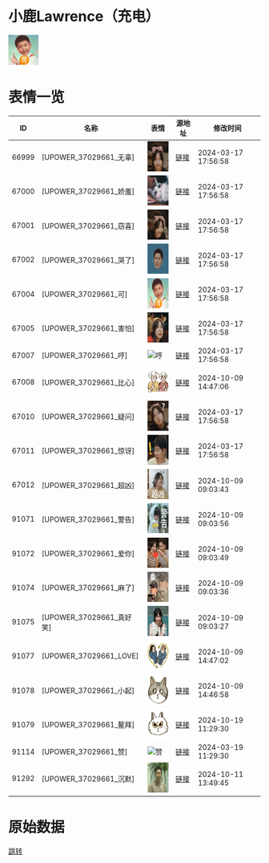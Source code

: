# 小鹿Lawrence（充电）

<img src="./cover.png" height="60" alt="cover" />

# 表情一览

|ID|名称|表情|源地址|修改时间|
|----|----|----|----|----|
|66999|[UPOWER_37029661_无辜]|<img src="./pic/066999_%5BUPOWER_37029661_无辜%5D.png" height="60" alt="无辜"/>|[链接](https://i0.hdslb.com/bfs/garb/e610ee4de75885df69a13dc00ff9b00d4a276d70.png)|2024-03-17 17:56:58|
|67000|[UPOWER_37029661_娇羞]|<img src="./pic/067000_%5BUPOWER_37029661_娇羞%5D.png" height="60" alt="娇羞"/>|[链接](https://i0.hdslb.com/bfs/garb/696b64502c87120563612f1851f12e4bbdd1020c.png)|2024-03-17 17:56:58|
|67001|[UPOWER_37029661_窃喜]|<img src="./pic/067001_%5BUPOWER_37029661_窃喜%5D.png" height="60" alt="窃喜"/>|[链接](https://i0.hdslb.com/bfs/garb/b7196e2e58f98ac79124b7accfee23d4350b0c7e.png)|2024-03-17 17:56:58|
|67002|[UPOWER_37029661_哭了]|<img src="./pic/067002_%5BUPOWER_37029661_哭了%5D.png" height="60" alt="哭了"/>|[链接](https://i0.hdslb.com/bfs/garb/57afee7b0abf0cb37e1dc03d694401dcab57e336.png)|2024-03-17 17:56:58|
|67004|[UPOWER_37029661_可]|<img src="./pic/067004_%5BUPOWER_37029661_可%5D.png" height="60" alt="可"/>|[链接](https://i0.hdslb.com/bfs/garb/ca5700d2d1c72590bad21b19e4904e2b7bbe999e.png)|2024-03-17 17:56:58|
|67005|[UPOWER_37029661_害怕]|<img src="./pic/067005_%5BUPOWER_37029661_害怕%5D.png" height="60" alt="害怕"/>|[链接](https://i0.hdslb.com/bfs/garb/d91a04f4532d9f1c74157e052842dcd9e659373b.png)|2024-03-17 17:56:58|
|67007|[UPOWER_37029661_哼]|<img src="./pic/067007_%5BUPOWER_37029661_哼%5D.png" height="60" alt="哼"/>|[链接](https://i0.hdslb.com/bfs/garb/d73b7ad25cecd028c79012a428f75ea349834c68.png)|2024-03-17 17:56:58|
|67008|[UPOWER_37029661_比心]|<img src="./pic/067008_%5BUPOWER_37029661_比心%5D.png" height="60" alt="比心"/>|[链接](https://i0.hdslb.com/bfs/garb/09322d48d4f4b4045fd861e41fb8f3ab0f891190.png)|2024-10-09 14:47:06|
|67010|[UPOWER_37029661_疑问]|<img src="./pic/067010_%5BUPOWER_37029661_疑问%5D.png" height="60" alt="疑问"/>|[链接](https://i0.hdslb.com/bfs/garb/8335cd888c1c2f6f1be3aa33e95b3037761b4ec1.png)|2024-03-17 17:56:58|
|67011|[UPOWER_37029661_惊讶]|<img src="./pic/067011_%5BUPOWER_37029661_惊讶%5D.png" height="60" alt="惊讶"/>|[链接](https://i0.hdslb.com/bfs/garb/a14a933029c6012d4a0e14883e6eae0cb3873d8d.png)|2024-03-17 17:56:58|
|67012|[UPOWER_37029661_超凶]|<img src="./pic/067012_%5BUPOWER_37029661_超凶%5D.png" height="60" alt="超凶"/>|[链接](https://i0.hdslb.com/bfs/garb/3cd70ec57fea4e903f485f752f16adc05af04b94.png)|2024-10-09 09:03:43|
|91071|[UPOWER_37029661_警告]|<img src="./pic/091071_%5BUPOWER_37029661_警告%5D.png" height="60" alt="警告"/>|[链接](https://i0.hdslb.com/bfs/garb/b90e937c069d2b5cacaa522dc940c4e9af8f8953.png)|2024-10-09 09:03:56|
|91072|[UPOWER_37029661_爱你]|<img src="./pic/091072_%5BUPOWER_37029661_爱你%5D.png" height="60" alt="爱你"/>|[链接](https://i0.hdslb.com/bfs/garb/dad7d20868019f07f88a9cb4c8aaf627b85def32.png)|2024-10-09 09:03:49|
|91074|[UPOWER_37029661_麻了]|<img src="./pic/091074_%5BUPOWER_37029661_麻了%5D.png" height="60" alt="麻了"/>|[链接](https://i0.hdslb.com/bfs/garb/8951990bb4493e8c578dadd780c82f94be843e78.png)|2024-10-09 09:03:36|
|91075|[UPOWER_37029661_真好笑]|<img src="./pic/091075_%5BUPOWER_37029661_真好笑%5D.png" height="60" alt="真好笑"/>|[链接](https://i0.hdslb.com/bfs/garb/386c7ecf3b6e5fc98fe4c8301efcca24d68e4862.png)|2024-10-09 09:03:27|
|91077|[UPOWER_37029661_LOVE]|<img src="./pic/091077_%5BUPOWER_37029661_LOVE%5D.png" height="60" alt="LOVE"/>|[链接](https://i0.hdslb.com/bfs/garb/e8dc202a1cbd5a50cca72fab561e0957a7e77f7e.png)|2024-10-09 14:47:02|
|91078|[UPOWER_37029661_小起]|<img src="./pic/091078_%5BUPOWER_37029661_小起%5D.png" height="60" alt="小起"/>|[链接](https://i0.hdslb.com/bfs/garb/8b11db66c29469f8cda481f8cf0710e3a4eeaf29.png)|2024-10-09 14:46:58|
|91079|[UPOWER_37029661_鳌拜]|<img src="./pic/091079_%5BUPOWER_37029661_鳌拜%5D.png" height="60" alt="鳌拜"/>|[链接](https://i0.hdslb.com/bfs/garb/fa0567d7e5705773f96f139d0618dcf506a03974.png)|2024-10-19 11:29:30|
|91114|[UPOWER_37029661_赞]|<img src="./pic/091114_%5BUPOWER_37029661_赞%5D.png" height="60" alt="赞"/>|[链接](https://i0.hdslb.com/bfs/garb/db674207c2cbd4a0e883b91487623a4d834d69ef.png)|2024-03-19 11:29:30|
|91292|[UPOWER_37029661_沉默]|<img src="./pic/091292_%5BUPOWER_37029661_沉默%5D.png" height="60" alt="沉默"/>|[链接](https://i0.hdslb.com/bfs/garb/a59644e507349a4e9b3bab45a83231c2fbb50549.png)|2024-10-11 13:49:45|

# 原始数据

[跳转](./raw.json)

